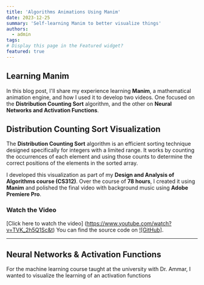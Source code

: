 ```yaml
---
title: 'Algorithms Animations Using Manim'
date: 2023-12-25
summary: 'Self-learning Manim to better visualize things'
authors:
  - admin
tags: 
# Display this page in the Featured widget?
featured: true
---
```

## Learning Manim


In this blog post, I'll share my experience learning **Manim**, a mathematical animation engine, and how I used it to develop two videos. One focused on the **Distribution Counting Sort** algorithm, and the other on **Neural Networks and Activation Functions**.

## Distribution Counting Sort Visualization

The **Distribution Counting Sort** algorithm is an efficient sorting technique designed specifically for integers with a limited range. It works by counting the occurrences of each element and using those counts to determine the correct positions of the elements in the sorted array.

I developed this visualization as part of my **Design and Analysis of Algorithms course (CS312)**. Over the course of **78 hours**, I created it using **Manim** and polished the final video with background music using **Adobe Premiere Pro**.

### Watch the Video

[Click here to watch the video] (https://www.youtube.com/watch?v=TVK_2h5Q1Sc&t)
You can find the source code on [![GitHub]](https://github.com/AshrafHanyy/Distrubtion_Count_Sort).


---
## Neural Networks & Activation Functions

For the machine learning course taught at the university with Dr. Ammar, I wanted to visualize the learning of an activation functions

